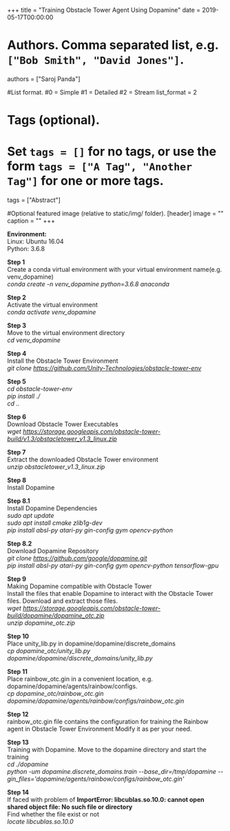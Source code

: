 +++
title = "Training Obstacle Tower Agent Using Dopamine" 
date = 2019-05-17T00:00:00

# Authors. Comma separated list, e.g. `["Bob Smith", "David Jones"]`.
authors = ["Saroj Panda"]

#List format.
#0 = Simple
#1 = Detailed
#2 = Stream
list_format = 2

# Tags (optional).
#   Set `tags = []` for no tags, or use the form `tags = ["A Tag", "Another Tag"]` for one or more tags.
tags = ["Abstract"]

#Optional featured image (relative to static/img/ folder).
[header] 
image = "" 
caption = "" 
+++

<body>

<b>Environment:</b> <br>
Linux: Ubuntu 16.04 <br>
Python: 3.6.8

<b>Step 1</b> <br>
Create a conda virtual environment with your virtual environment name(e.g. venv_dopamine) <br>
<i>conda create -n venv_dopamine python=3.6.8 anaconda </i> <br>

<b>Step 2</b> <br>
Activate the virtual environment <br>
<i>conda activate venv_dopamine </i> <br>

<b>Step 3</b> <br>
Move to the virtual environment directory <br>
<i>cd venv_dopamine </i>

<b>Step 4</b> <br>
Install the Obstacle Tower Environment <br>
<i>git clone https://github.com/Unity-Technologies/obstacle-tower-env </i>

<b>Step 5</b> <br>
<i>cd obstacle-tower-env </i> <br>
<i>pip install ./ </i> <br>
<i>cd .. </i>

<b>Step 6</b> <br>
Download Obstacle Tower Executables <br>
<i>wget https://storage.googleapis.com/obstacle-tower-build/v1.3/obstacletower_v1.3_linux.zip </i>

<b>Step 7</b> <br>
Extract the downloaded Obstacle Tower environment <br>
<i>unzip obstacletower_v1.3_linux.zip </i>

<b>Step 8</b> <br>
Install Dopamine <br>

<b>Step 8.1</b> <br>
Install Dopamine Dependencies <br>
<i>sudo apt update </i> <br>
<i>sudo apt install cmake zlib1g-dev </i> <br>
<i>pip install absl-py atari-py gin-config gym opencv-python </i>

<b>Step 8.2</b> <br>
Download Dopamine Repository <br>
<i>git clone https://github.com/google/dopamine.git </i> <br>
<i>pip install absl-py atari-py gin-config gym opencv-python tensorflow-gpu </i>

<b>Step 9</b> <br>
Making Dopamine compatible with Obstacle Tower <br>
Install the files that enable Dopamine to interact with the Obstacle Tower files. Download and extract those files. <br>
<i>wget https://storage.googleapis.com/obstacle-tower-build/dopamine/dopamine_otc.zip </i> <br>
<i>unzip dopamine_otc.zip </i>

<b>Step 10</b> <br>
Place unity_lib.py in dopamine/dopamine/discrete_domains <br>
<i>cp dopamine_otc/unity_lib.py dopamine/dopamine/discrete_domains/unity_lib.py </i>

<b>Step 11</b> <br>
Place rainbow_otc.gin in a convenient location, e.g. dopamine/dopamine/agents/rainbow/configs. <br>
<i>cp dopamine_otc/rainbow_otc.gin dopamine/dopamine/agents/rainbow/configs/rainbow_otc.gin </i>

<b>Step 12</b> <br>
rainbow_otc.gin file contains the configuration for training the Rainbow agent in Obstacle Tower Environment Modify it as per your need.

<b>Step 13</b> <br>
Training with Dopamine. Move to the dopamine directory and start the training <br>
<i>cd ./dopamine </i> <br>
<i>python -um dopamine.discrete_domains.train --base_dir=/tmp/dopamine --gin_files='dopamine/agents/rainbow/configs/rainbow_otc.gin'</i>

<b>Step 14</b> <br>
If faced with problem of <b>ImportError: libcublas.so.10.0: cannot open shared object file: No such file or directory</b> <br>
Find whether the file exist or not <br>
<i>locate libcublas.so.10.0 </i>

















